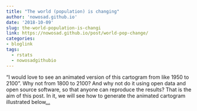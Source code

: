 ```yaml
---
title: "The world (population) is changing"
author: 'nowosad.github.io'
date: '2018-10-09'
slug: the-world-population-is-changi
link: https://nowosad.github.io/post/world-pop-change/
categories:
- bloglink
tags:
  - rstats
  - nowosadgithubio
---
```


“I would love to see an animated version of this cartogram from like 1950 to 2100”. Why not from 1800 to 2100? And why not do it using open data and open source software, so that anyone can reproduce the results? That is the aim of this post. In it, we will see how to generate the animated cartogram illustrated below[... <i class="fas fa-external-link-alt"></i>](https://nowosad.github.io/post/world-pop-change/)

